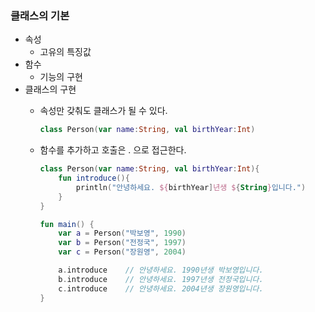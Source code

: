 ### 클래스의 기본

- 속성
    - 고유의 특징값
- 함수
    - 기능의 구현
- 클래스의 구현
    - 속성만 갖춰도 클래스가 될 수 있다.
        
        ```kotlin
        class Person(var name:String, val birthYear:Int)
        ```
        
    - 함수를 추가하고 호출은 . 으로 접근한다.
        
        ```kotlin
        class Person(var name:String, val birthYear:Int){
        	fun introduce(){
        		println("안녕하세요. ${birthYear]년생 ${String}입니다.")
        	}
        }
        
        fun main() {
        	var a = Person("박보영", 1990)
        	var b = Person("전정국", 1997)
        	var c = Person("장원영", 2004)
        
        	a.introduce    // 안녕하세요. 1990년생 박보영입니다.
        	b.introduce    // 안녕하세요. 1997년생 전정국입니다.
        	c.introduce    // 안녕하세요. 2004년생 장원영입니다.
        }
        ```
